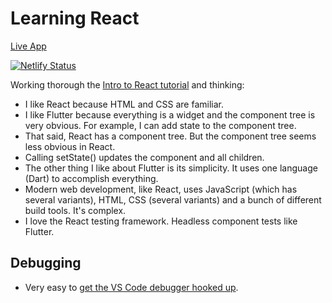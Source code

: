 # Learning React

[Live App](https://hopeful-bose-0305b0.netlify.app/)

[![Netlify Status](https://api.netlify.com/api/v1/badges/626623f2-3161-47f5-8b65-1e0926cfa502/deploy-status)](https://app.netlify.com/sites/hopeful-bose-0305b0/deploys)

Working thorough the [Intro to React tutorial](https://reactjs.org/tutorial/tutorial.html) and thinking:

* I like React because HTML and CSS are familiar.
* I like Flutter because everything is a widget and the component tree is very obvious. For example, I can add state to the component tree.
* That said, React has a component tree. But the component tree seems less obvious in React.
* Calling setState() updates the component and all children.
* The other thing I like about Flutter is its simplicity. It uses one language (Dart) to accomplish everything.
* Modern web development, like React, uses JavaScript (which has several variants), HTML, CSS (several variants) and a bunch of different build tools. It's complex.
*  I love the React testing framework. Headless component tests like Flutter.

## Debugging

* Very easy to [get the VS Code debugger hooked up](https://code.visualstudio.com/docs/nodejs/reactjs-tutorial#_debugging-react).

